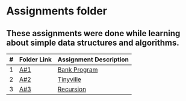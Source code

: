 # Assignments folder
## These assignments were done while learning about simple data structures and algorithms.

|   #   | Folder Link | Assignment Description |
| :---: | ----------- | ---------------------- |
|   1   | [A#1](https://github.com/Coop-Wolf/1064-Data-Structures/tree/main/Assignments/A%231) | [Bank Program](https://github.com/Coop-Wolf/1064-Data-Structures/blob/main/Assignments/A%231/README.md)   |
|   2   | [A#2](https://github.com/Coop-Wolf/1064-Data-Structures/tree/main/Assignments/A%232) | [Tinyville](https://github.com/Coop-Wolf/1064-Data-Structures/blob/main/Assignments/A%232/README.md)   |
|   3   | [A#3](https://github.com/Coop-Wolf/1064-Data-Structures/tree/main/Assignments/A%233) | [Recursion](https://github.com/Coop-Wolf/1064-Data-Structures/blob/main/Assignments/A%233/README.md) |